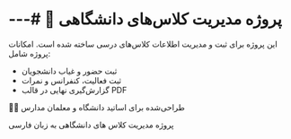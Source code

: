 # ---# 💼 پروژه مدیریت کلاس‌های دانشگاهی

این پروژه برای ثبت و مدیریت اطلاعات کلاس‌های درسی ساخته شده است. امکانات پروژه شامل:

- ثبت حضور و غیاب دانشجویان
- ثبت فعالیت، کنفرانس و نمرات
- گزارش‌گیری نهایی در قالب PDF

👨‍🏫 طراحی‌شده برای اساتید دانشگاه و معلمان مدارس

پروژه مدیریت کلاس های دانشگاهی به زبان فارسی
